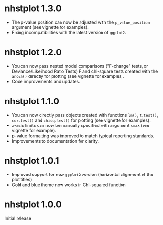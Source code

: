 # nhstplot 1.3.0
- The p-value position can now be adjusted with the `p_value_position` argument (see vignette for examples).
- Fixing incompatibilities with the latest version of `ggplot2`.

# nhstplot 1.2.0
- You can now pass nested model comparisons ("F-change" tests, or Deviance/Likelihood Ratio Tests) F and chi-square tests created with the `anova()` directly for plotting (see vignette for examples).
- Code improvements and updates.

# nhstplot 1.1.0
- You can now directly pass objects created with functions `lm()`, `t.test()`, `cor.test()` and `chisq.test()` for plotting (see vignette for examples).
- x-axis limits can now be manually specified with argument `xmax` (see vignette for example).
- p-value formatting was improved to match typical reporting standards.
- Improvements to documentation for clarity.

# nhstplot 1.0.1
- Improved support for new `ggplot2` version (horizontal alignment of the plot titles)
- Gold and blue theme now works in Chi-squared function

# nhstplot 1.0.0
Initial release
